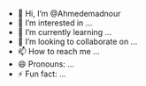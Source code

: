 - 👋 Hi, I’m @Ahmedemadnour
- 👀 I’m interested in ...
- 🌱 I’m currently learning ...
- 💞️ I’m looking to collaborate on ...
- 📫 How to reach me ...
- 😄 Pronouns: ...
- ⚡ Fun fact: ...

<!---
Ahmedemadnour/Ahmedemadnour is a ✨ special ✨ repository because its `README.md` (this file) appears on your GitHub profile.
You can click the Preview link to take a look at your changes.
--->

